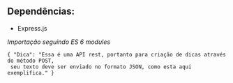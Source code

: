 ## Dependências: 

- Express.js

*Importação seguindo ES 6 modules*
```
{ "Dica": "Essa é uma API rest, portanto para criação de dicas através do método POST,
 seu texto deve ser enviado no formato JSON, como esta aqui exemplifica." } 
```
